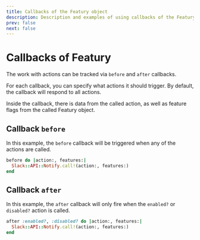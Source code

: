 ```yaml
---
title: Callbacks of the Featury object
description: Description and examples of using callbacks of the Featury object
prev: false
next: false
---
```


# Callbacks of Featury

The work with actions can be tracked via `before` and `after` callbacks.

For each callback, you can specify what actions it should trigger.
By default, the callback will respond to all actions.

Inside the callback, there is data from the called action,
as well as feature flags from the called Featury object.

## Callback `before`

In this example, the `before` callback will be triggered when any of the actions are called.

```ruby
before do |action:, features:|
  Slack::API::Notify.call!(action:, features:)
end
```

## Callback `after`

In this example, the `after` callback will only fire when the `enabled?` or `disabled?` action is called.

```ruby
after :enabled?, :disabled? do |action:, features:|
  Slack::API::Notify.call!(action:, features:)
end
```
